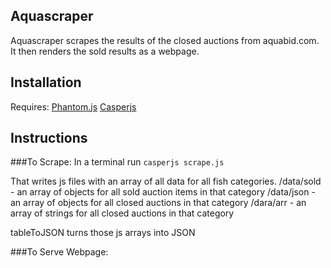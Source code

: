 ## Aquascraper

Aquascraper scrapes the results of the closed auctions from aquabid.com. It then renders the sold results as a webpage.

## Installation
Requires:
[Phantom.js](http://phantomjs.org/)
[Casperjs](http://casperjs.org/)

## Instructions
###To Scrape:
In a terminal run
`casperjs scrape.js`

That writes js files with an array of all data for all fish categories.
/data/sold - an array of objects for all sold auction items in that category
/data/json - an array of objects for all closed auctions in that category
/dara/arr - an array of strings for all closed auctions in that category

tableToJSON turns those js arrays into JSON

###To Serve Webpage: